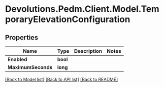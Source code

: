 # Devolutions.Pedm.Client.Model.TemporaryElevationConfiguration

## Properties

Name | Type | Description | Notes
------------ | ------------- | ------------- | -------------
**Enabled** | **bool** |  | 
**MaximumSeconds** | **long** |  | 

[[Back to Model list]](../README.md#documentation-for-models) [[Back to API list]](../README.md#documentation-for-api-endpoints) [[Back to README]](../README.md)

